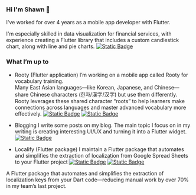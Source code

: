 ### Hi I'm Shawn 👋

I've worked for over 4 years as a mobile app developer with Flutter.

I'm especially skilled in data visualization for financial services, with experience creating a Flutter library that includes a custom candlestick chart, along with line and pie charts.
[![Static Badge](https://img.shields.io/badge/go_to_Google_Drive-000?style=for-the-badge&link=https://drive.google.com/drive/folders/1x0HBzJrTIjEMBpNpozrjmGcCB2EZUSgA?usp=drive_link)](https://drive.google.com/drive/folders/1x0HBzJrTIjEMBpNpozrjmGcCB2EZUSgA?usp=drive_link) 


### What I’m up to

- Rooty (Flutter application)
I’m working on a mobile app called Rooty for vocabulary training.  
Many East Asian languages—like Korean, Japanese, and Chinese—share Chinese characters (한자/漢字/汉字) but use them differently. Rooty leverages these shared character “roots” to help learners make connections across languages and master advanced vocabulary more effectively.
[![Static Badge](https://img.shields.io/badge/App_Store-000?style=for-the-badge&link=https://apps.apple.com/kr/app/rooty-어휘-학습/id6746859444)](https://apps.apple.com/kr/app/rooty-어휘-학습/id6746859444) [![Static Badge](https://img.shields.io/badge/Play_Store-000?style=for-the-badge&link=https://play.google.com/store/apps/details?id=com.rootyverse.rooty.app&pcampaignid=web_share)](https://play.google.com/store/apps/details?id=com.rootyverse.rooty.app&pcampaignid=web_share)


- Blogging
I write some posts on my blog. The main topic I focus on in my writing is creating interesting UI/UX and turning it into a Flutter widget.  
[![Static Badge](https://img.shields.io/badge/go_to_the_blog-000?style=for-the-badge&link=https://shawnis.dev/blog)](https://siheon.com)

- Localify (Flutter package) 
I maintain a Flutter package that automates and simplifies the extraction of localization from Google Spread Sheets to your Flutter project
[![Static Badge](https://img.shields.io/badge/go_to_the_code-000?style=for-the-badge&link=https://github.com/shawn-flunge/localify)](https://github.com/shawn-flunge/localify) [![Static Badge](https://img.shields.io/badge/go_to_pub.dev-0553B1?style=for-the-badge&link=https://pub.dev/packages/localify)](https://pub.dev/packages/localify)



A Flutter package that automates and simplifies the extraction of localization keys from your Dart code—reducing manual work by over 70% in my team’s last project. 
